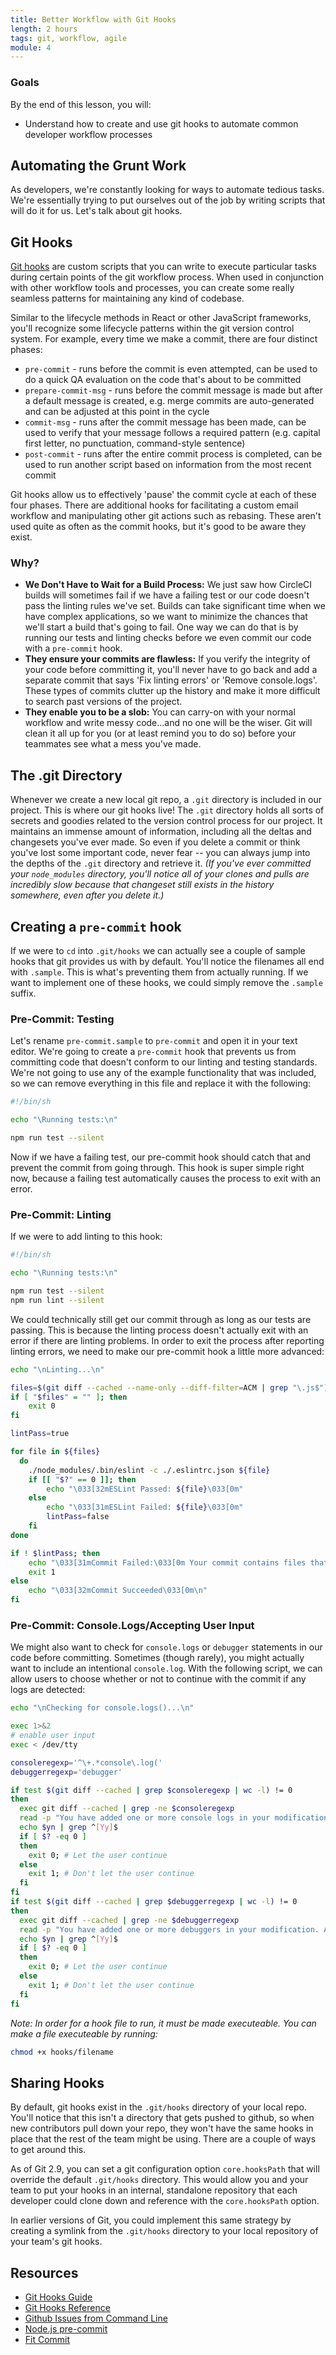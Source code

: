 ```yaml
---
title: Better Workflow with Git Hooks
length: 2 hours
tags: git, workflow, agile
module: 4
---
```


### Goals

By the end of this lesson, you will:

* Understand how to create and use git hooks to automate common developer workflow processes

## Automating the Grunt Work
As developers, we're constantly looking for ways to automate tedious tasks. We're essentially trying to put ourselves out of the job by writing scripts that will do it for us. Let's talk about git hooks.

## Git Hooks
[Git hooks](https://git-scm.com/book/en/v2/Customizing-Git-Git-Hooks) are custom scripts that you can write to execute particular tasks during certain points of the git workflow process. When used in conjunction with other workflow tools and processes, you can create some really seamless patterns for maintaining any kind of codebase.

Similar to the lifecycle methods in React or other JavaScript frameworks, you'll recognize some lifecycle patterns within the git version control system. For example, every time we make a commit, there are four distinct phases: 

* `pre-commit` - runs before the commit is even attempted, can be used to do a quick QA evaluation on the code that's about to be committed
* `prepare-commit-msg` - runs before the commit message is made but after a default message is created, e.g. merge commits are auto-generated and can be adjusted at this point in the cycle
* `commit-msg` - runs after the commit message has been made, can be used to verify that your message follows a required pattern (e.g. capital first letter, no punctuation, command-style sentence)
* `post-commit` - runs after the entire commit process is completed, can be used to run another script based on information from the most recent commit

Git hooks allow us to effectively 'pause' the commit cycle at each of these four phases. There are additional hooks for facilitating a custom email workflow and manipulating other git actions such as rebasing. These aren't used quite as often as the commit hooks, but it's good to be aware they exist.

### Why?

* **We Don't Have to Wait for a Build Process:** We just saw how CircleCI builds will sometimes fail if we have a failing test or our code doesn't pass the linting rules we've set. Builds can take significant time when we have complex applications, so we want to minimize the chances that we'll start a build that's going to fail. One way we can do that is by running our tests and linting checks before we even commit our code with a `pre-commit` hook.
* **They ensure your commits are flawless:** If you verify the integrity of your code before committing it, you'll never have to go back and add a separate commit that says 'Fix linting errors' or 'Remove console.logs'. These types of commits clutter up the history and make it more difficult to search past versions of the project.
* **They enable you to be a slob:** You can carry-on with your normal workflow and write messy code...and no one will be the wiser. Git will clean it all up for you (or at least remind you to do so) before your teammates see what a mess you've made.

## The .git Directory
Whenever we create a new local git repo, a `.git` directory is included in our project. This is where our git hooks live! The `.git` directory holds all sorts of secrets and goodies related to the version control process for our project. It maintains an immense amount of information, including all the deltas and changesets you've ever made. So even if you delete a commit or think you've lost some important code, never fear -- you can always jump into the depths of the `.git` directory and retrieve it. *(If you've ever committed your `node_modules` directory, you'll notice all of your clones and pulls are incredibly slow because that changeset still exists in the history somewhere, even after you delete it.)*


## Creating a `pre-commit` hook
If we were to `cd` into `.git/hooks` we can actually see a couple of sample hooks that git provides us with by default. You'll notice the filenames all end with `.sample`. This is what's preventing them from actually running. If we want to implement one of these hooks, we could simply remove the `.sample` suffix. 

### Pre-Commit: Testing
Let's rename `pre-commit.sample` to `pre-commit` and open it in your text editor. We're going to create a `pre-commit` hook that prevents us from committing code that doesn't conform to our linting and testing standards. We're not going to use any of the example functionality that was included, so we can remove everything in this file and replace it with the following:

```bash
#!/bin/sh

echo "\Running tests:\n"

npm run test --silent
```

Now if we have a failing test, our pre-commit hook should catch that and prevent the commit from going through. This hook is super simple right now, because a failing test automatically causes the process to exit with an error.

### Pre-Commit: Linting

If we were to add linting to this hook:

```bash
#!/bin/sh

echo "\Running tests:\n"

npm run test --silent
npm run lint --silent
```

We could technically still get our commit through as long as our tests are passing. This is because the linting process doesn't actually exit with an error if there are linting problems. In order to exit the process after reporting linting errors, we need to make our pre-commit hook a little more advanced:

```bash
echo "\nLinting...\n"

files=$(git diff --cached --name-only --diff-filter=ACM | grep "\.js$")
if [ "$files" = "" ]; then 
    exit 0 
fi

lintPass=true

for file in ${files}
  do
    ./node_modules/.bin/eslint -c ./.eslintrc.json ${file}
    if [[ "$?" == 0 ]]; then
        echo "\033[32mESLint Passed: ${file}\033[0m"
    else
        echo "\033[31mESLint Failed: ${file}\033[0m"
        lintPass=false
    fi
done

if ! $lintPass; then
    echo "\033[31mCommit Failed:\033[0m Your commit contains files that should pass JSHint but do not. Please fix the JSHint errors and try again.\n"
    exit 1
else
    echo "\033[32mCommit Succeeded\033[0m\n"
fi
```

### Pre-Commit: Console.Logs/Accepting User Input

We might also want to check for `console.logs` or `debugger` statements in our code before committing. Sometimes (though rarely), you might actually want to include an intentional `console.log`. With the following script, we can allow users to choose whether or not to continue with the commit if any logs are detected:

```bash
echo "\nChecking for console.logs()...\n"

exec 1>&2
# enable user input
exec < /dev/tty

consoleregexp='^\+.*console\.log('
debuggerregexp='debugger'

if test $(git diff --cached | grep $consoleregexp | wc -l) != 0
then
  exec git diff --cached | grep -ne $consoleregexp
  read -p "You have added one or more console logs in your modification. Are you sure want to continue? (y/n)" yn
  echo $yn | grep ^[Yy]$
  if [ $? -eq 0 ]
  then
    exit 0; # Let the user continue
  else
    exit 1; # Don't let the user continue
  fi
fi
if test $(git diff --cached | grep $debuggerregexp | wc -l) != 0
then
  exec git diff --cached | grep -ne $debuggerregexp
  read -p "You have added one or more debuggers in your modification. Are you sure want to continue? (y/n)" yn
  echo $yn | grep ^[Yy]$
  if [ $? -eq 0 ]
  then
    exit 0; # Let the user continue
  else
    exit 1; # Don't let the user continue
  fi
fi
```

*Note: In order for a hook file to run, it must be made executeable. You can make a file executeable by running:* 

```bash
chmod +x hooks/filename
```

## Sharing Hooks
By default, git hooks exist in the `.git/hooks` directory of your local repo. You'll notice that this isn't a directory that gets pushed to github, so when new contributors pull down your repo, they won't have the same hooks in place that the rest of the team might be using. There are a couple of ways to get around this.

As of Git 2.9, you can set a git configuration option `core.hooksPath` that will override the default `.git/hooks` directory. This would allow you and your team to put your hooks in an internal, standalone repository that each developer could clone down and reference with the `core.hooksPath` option.

In earlier versions of Git, you could implement this same strategy by creating a symlink from the `.git/hooks` directory to your local repository of your team's git hooks.

## Resources

* [Git Hooks Guide](https://git-scm.com/book/en/v2/Customizing-Git-Git-Hooks)
* [Git Hooks Reference](https://git-scm.com/docs/githooks)
* [Github Issues from Command Line](https://github.com/stephencelis/ghi)
* [Node.js pre-commit](https://github.com/observing/pre-commit)
* [Fit Commit](https://github.com/m1foley/fit-commit)
